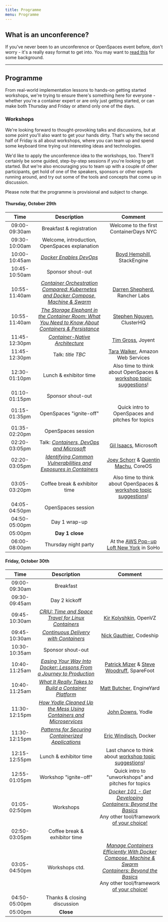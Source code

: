 ```yaml
---
title: Programme
menu: Programme
---
```


## What is an unconference?

If you've never been to an unconference or OpenSpaces event before, don't worry - it's a really easy format to get into. You may want to [read this](http://en.wikipedia.org/wiki/Unconference) for some background.

----

## Programme

From real-world implementation lessons to hands-on getting started workshops, we're trying to ensure there's something here for everyone - whether you're a container expert or are only just getting started, or can make both Thursday and Friday or attend only one of the days.

### <a name="workshops"></a>Workshops

We're looking forward to thought-provoking talks and discussions, but at some point you'll also want to get your hands dirty. That's why the second half of Friday is all about workshops, where you can team up and spend some keyboard time trying out interesting ideas and technologies.

We'd like to apply the unconference idea to the workshops, too. There'll certainly be some guided, step-by-step sessions if you're looking to get started. But we're also encouraging you to team up with a couple of other participants, get hold of one of the speakers, sponsors or other experts running around, and try out some of the tools and concepts that come up in discussion.

Please note that the programme is provisional and subject to change.

#### Thursday, October 29th

| Time    | Description          | Comment |
|:-----------:|:-------------:|:-----------:|
| 09:00-09:30am | Breakfast & registration | Welcome to the first ContainerDays NYC |
| 09:30-10:00am | Welcome, introduction, OpenSpaces explanation | |
| 10:00-10:45am | _[Docker Enables DevOps](/2015-nyc-programme#dockerdevops)_ | [Boyd Hemphill](../#speakers), StackEngine |
| 10:45-10:50am | Sponsor shout-out | |
| 10:55-11:40am | _[Container Orchestration Compared: Kubernetes and Docker Compose, Machine & Swarm](/2015-nyc-programme#orchestration)_ | [Darren Shepherd](../#speakers), Rancher Labs |
| 10:55-11:40am | _[The Storage Elephant in the Container Room: What You Need to Know About Containers & Persistance](/2015-nyc-programme#storage)_ | [Stephen Nguyen](../#speakers), ClusterHQ |
| 11:45-12:30pm | _[Container-Native Architecture](/2015-nyc-programme#architecture)_ | [Tim Gross](../#speakers), Joyent |
| 11:45-12:30pm | Talk: _title TBC_ | [Tara Walker](../#speakers), Amazon Web Services |
| 12:30-01:10pm | Lunch & exhibitor time | Also time to think about OpenSpaces & [workshop topic suggestions](../#workshops)! |
| 01:10-01:15pm | Sponsor shout-out | |
| 01:15-01:35pm | OpenSpaces "ignite-off" | Quick intro to OpenSpaces and pitches for topics |
| 01:35-02:20pm | OpenSpaces session | |
| 02:20-03:05pm | Talk: _[Containers, DevOps and Microsoft](/2015-nyc-programme#microsoft)_ | [Gil Isaacs](../#speakers), Microsoft |
| 02:20-03:05pm | _[Identifying Common Vulnerabilities and Exposures in Containers](/2015-nyc-programme#cves)_ | [Joey Schorr](../#speakers) & [Quentin Machu](../#speakers), CoreOS |
| 03:05-03:20pm | Coffee break & exhibitor time | Also time to think about OpenSpaces & [workshop topic suggestions](../#workshops)! |
| 04:05-04:50pm | OpenSpaces session | |
| 04:50-05:00pm | Day 1 wrap-up | |
| 05:00pm | **Day 1 close** | |
| 06:00-08:00pm | Thursday night party | At the [AWS Pop-up Loft New York](https://www.google.com/maps/dir/Microsoft+Technology+Center,+8th+Avenue,+New+York,+NY/350+W+Broadway,+New+York,+NY+10013/@40.7391251,-74.0344714,13z/data=!3m1!4b1!4m14!4m13!1m5!1m1!1s0x89c25856e81cdc7d:0xcb6b70d1bb597301!2m2!1d-73.9896509!2d40.75672!1m5!1m1!1s0x89c2598b7789de79:0x6c9fee219e43f369!2m2!1d-74.003692!2d40.722823!3e3) in SoHo |

#### Friday, October 30th

| Time    | Description          | Comment |
|:-----------:|:-------------:|:-----------:|
| 09:00-09:30am | Breakfast | |
| 09:30-09:45am | Day 2 kickoff | |
| 09:45-10:30am | _[CRIU: Time and Space Travel for Linux Containers](/2015-nyc-programme#criu)_ | [Kir Kolyshkin](../#speakers), OpenVZ |
| 09:45-10:30am | _[Continuous Delivery with Containers](/2015-nyc-programme#continuousdelivery)_ | [Nick Gauthier](../#speakers), Codeship |
| 10:30-10:35am | Sponsor shout-out | |
| 10:40-11:25am | _[Easing Your Way Into Docker: Lessons From a Journey to Production](/2015-nyc-programme#sparefoot)_ | [Patrick Mizer](../#speakers) & [Steve Woodruff](../#speakers), SpareFoot |
| 10:40-11:25am | _[What It Really Takes to Build a Container Platform](/2015-nyc-programme#platform)_ | [Matt Butcher](../#speakers), EngineYard |
| 11:30-12:15pm | _[How Yodle Cleaned Up the Mess Using Containers and Microservices](/2015-nyc-programme#yodle)_ | [John Downs](../#speakers), Yodle |
| 11:30-12:15pm | _[Patterns for Securing Containerized Applications](/2015-nyc-programme#security)_ | [Eric Windisch](../#speakers), Docker |
| 12:15-12:55pm | Lunch & exhibitor time | Last chance to think about [workshop topic suggestions](../#workshops)! |
| 12:55-01:05pm | Workshop "ignite-off" | Quick intro to "unworkshops" and pitches for topics |
| 01:05-02:50pm | Workshops | _[Docker 101 - Get Developing](/2015-nyc-programme#docker101)_<br/>_[Containers: Beyond the Basics](/2015-nyc-programme#beyondbasics)_<br/>Any other tool/framework [of your choice!](../#workshops) |
| 02:50-03:05pm | Coffee break & exhibitor time | |
| 03:05-04:50pm | Workshops ctd. | _[Manage Containers Efficiently With Docker Compose, Machine & Swarm](/2015-nyc-programme#dockertoolbox)_<br/>_[Containers: Beyond the Basics](/2015-nyc-programme#beyondbasics)_<br/>Any other tool/framework [of your choice!](../#workshops) |
| 04:50-05:00pm | Thanks & closing discussion | |
| 05:00pm | **Close** | |
